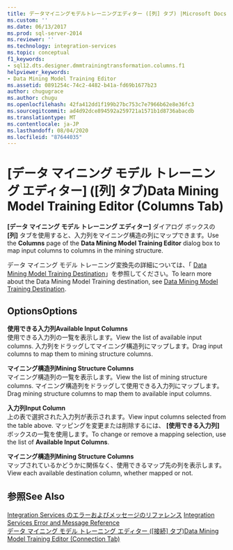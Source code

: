 ```yaml
---
title: データマイニングモデルトレーニングエディター ([列] タブ) |Microsoft Docs
ms.custom: ''
ms.date: 06/13/2017
ms.prod: sql-server-2014
ms.reviewer: ''
ms.technology: integration-services
ms.topic: conceptual
f1_keywords:
- sql12.dts.designer.dmmtrainingtransformation.columns.f1
helpviewer_keywords:
- Data Mining Model Training Editor
ms.assetid: 0891254c-74c2-4482-b41a-fd69b1677b23
author: chugugrace
ms.author: chugu
ms.openlocfilehash: 42fa412dd1f199b27bc753c7e7966b62e8e36fc3
ms.sourcegitcommit: ad4d92dce894592a259721a1571b1d8736abacdb
ms.translationtype: MT
ms.contentlocale: ja-JP
ms.lasthandoff: 08/04/2020
ms.locfileid: "87644035"
---
```

# <a name="data-mining-model-training-editor-columns-tab"></a><span data-ttu-id="b1e1d-102">[データ マイニング モデル トレーニング エディター] ([列] タブ)</span><span class="sxs-lookup"><span data-stu-id="b1e1d-102">Data Mining Model Training Editor (Columns Tab)</span></span>
  <span data-ttu-id="b1e1d-103">**[データ マイニング モデル トレーニング エディター]** ダイアログ ボックスの **[列]** タブを使用すると、入力列をマイニング構造の列にマップできます。</span><span class="sxs-lookup"><span data-stu-id="b1e1d-103">Use the **Columns** page of the **Data Mining Model Training Editor** dialog box to map input columns to columns in the mining structure.</span></span>  
  
 <span data-ttu-id="b1e1d-104">データ マイニング モデル トレーニング変換先の詳細については、「 [Data Mining Model Training Destination](data-flow/data-mining-model-training-destination.md)」を参照してください。</span><span class="sxs-lookup"><span data-stu-id="b1e1d-104">To learn more about the Data Mining Model Training destination, see [Data Mining Model Training Destination](data-flow/data-mining-model-training-destination.md).</span></span>  
  
## <a name="options"></a><span data-ttu-id="b1e1d-105">Options</span><span class="sxs-lookup"><span data-stu-id="b1e1d-105">Options</span></span>  
 <span data-ttu-id="b1e1d-106">**使用できる入力列**</span><span class="sxs-lookup"><span data-stu-id="b1e1d-106">**Available Input Columns**</span></span>  
 <span data-ttu-id="b1e1d-107">使用できる入力列の一覧を表示します。</span><span class="sxs-lookup"><span data-stu-id="b1e1d-107">View the list of available input columns.</span></span> <span data-ttu-id="b1e1d-108">入力列をドラッグしてマイニング構造列にマップします。</span><span class="sxs-lookup"><span data-stu-id="b1e1d-108">Drag input columns to map them to mining structure columns.</span></span>  
  
 <span data-ttu-id="b1e1d-109">**マイニング構造列**</span><span class="sxs-lookup"><span data-stu-id="b1e1d-109">**Mining Structure Columns**</span></span>  
 <span data-ttu-id="b1e1d-110">マイニング構造列の一覧を表示します。</span><span class="sxs-lookup"><span data-stu-id="b1e1d-110">View the list of mining structure columns.</span></span> <span data-ttu-id="b1e1d-111">マイニング構造列をドラッグして使用できる入力列にマップします。</span><span class="sxs-lookup"><span data-stu-id="b1e1d-111">Drag mining structure columns to map them to available input columns.</span></span>  
  
 <span data-ttu-id="b1e1d-112">**入力列**</span><span class="sxs-lookup"><span data-stu-id="b1e1d-112">**Input Column**</span></span>  
 <span data-ttu-id="b1e1d-113">上の表で選択された入力列が表示されます。</span><span class="sxs-lookup"><span data-stu-id="b1e1d-113">View input columns selected from the table above.</span></span> <span data-ttu-id="b1e1d-114">マッピングを変更または削除するには、 **[使用できる入力列]** ボックスの一覧を使用します。</span><span class="sxs-lookup"><span data-stu-id="b1e1d-114">To change or remove a mapping selection, use the list of **Available Input Columns**.</span></span>  
  
 <span data-ttu-id="b1e1d-115">**マイニング構造列**</span><span class="sxs-lookup"><span data-stu-id="b1e1d-115">**Mining Structure Columns**</span></span>  
 <span data-ttu-id="b1e1d-116">マップされているかどうかに関係なく、使用できるマップ先の列を表示します。</span><span class="sxs-lookup"><span data-stu-id="b1e1d-116">View each available destination column, whether mapped or not.</span></span>  
  
## <a name="see-also"></a><span data-ttu-id="b1e1d-117">参照</span><span class="sxs-lookup"><span data-stu-id="b1e1d-117">See Also</span></span>  
 <span data-ttu-id="b1e1d-118">[Integration Services のエラーおよびメッセージのリファレンス](../../2014/integration-services/integration-services-error-and-message-reference.md) </span><span class="sxs-lookup"><span data-stu-id="b1e1d-118">[Integration Services Error and Message Reference](../../2014/integration-services/integration-services-error-and-message-reference.md) </span></span>  
 <span data-ttu-id="b1e1d-119">[データ マイニング モデル トレーニング エディター ([接続] タブ)](../../2014/integration-services/data-mining-model-training-editor-connection-tab.md)</span><span class="sxs-lookup"><span data-stu-id="b1e1d-119">[Data Mining Model Training Editor &#40;Connection Tab&#41;](../../2014/integration-services/data-mining-model-training-editor-connection-tab.md)</span></span>  
  
  
